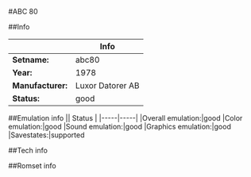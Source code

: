 #ABC 80

##Info

||Info|
|-----|-----|
|**Setname:**|abc80
|**Year:**|1978
|**Manufacturer:**|Luxor Datorer AB
|**Status:**|good

##Emulation info
|| Status |
|-----|-----|
|Overall emulation:|good
|Color emulation:|good
|Sound emulation:|good
|Graphics emulation:|good
|Savestates:|supported

##Tech info

##Romset info

<!--- START OF EDITED COMMENT DO NOT TOUCH TEXT ABOVE-->
